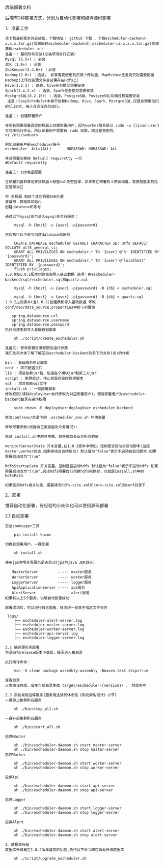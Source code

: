 后端部署文档

后端有2种部署方式，分别为自动化部署和编译源码部署

1、准备工作

    请下载最新版本的安装包，下载地址： github 下载 ，下载escheduler-backend-x.x.x.tar.gz(后端简称escheduler-backend),escheduler-ui-x.x.x.tar.gz(前端简称escheduler-ui)
    准备一: 基础软件安装(必装项请自行安装)
    Mysql (5.5+) : 必装
    JDK (1.8+) : 必装
    ZooKeeper(3.4.6+) ：必装
    Hadoop(2.6+) ：选装， 如果需要使用到资源上传功能，MapReduce任务提交则需要配置Hadoop(上传的资源文件目前保存在Hdfs上)
    Hive(1.2.1) : 选装，hive任务提交需要安装
    Spark(1.x,2.x) : 选装，Spark任务提交需要安装
    PostgreSQL(8.2.15+) : 选装，PostgreSQL PostgreSQL存储过程需要安装
     注意：EasyScheduler本身不依赖Hadoop、Hive、Spark、PostgreSQL,仅是会调用他们的Client，用于对应任务的运行。
     
    准备二: 创建部署用户
    
    在所有需要部署调度的机器上创建部署用户，因为worker服务是以 sudo -u {linux-user} 方式来执行作业，所以部署用户需要有 sudo 权限，而且是免密的。
    vi /etc/sudoers
    
    例如部署用户是escheduler账号
    escheduler  ALL=(ALL)       NOPASSWD: NOPASSWD: ALL
    
    并且需要注释掉 Default requiretty 一行
    #Default requiretty
    
    准备三: ssh免密配置
    
    在部署机器和其他安装机器上配置ssh免密登录，如果要在部署机上安装调度，需要配置本机免密登录自己
    
    将 主机器 和各个其它机器SSH打通
    准备四：数据库初始化
    创建database和账号
    
    通过以下mysql命令进入mysql命令行服务：
    
        mysql -h {host} -u {user} -p{password}
    
    然后执行以下命令创建database和账号
    
        CREATE DATABASE escheduler DEFAULT CHARACTER SET utf8 DEFAULT COLLATE utf8_general_ci;
        GRANT ALL PRIVILEGES ON escheduler.* TO '{user}'@'%' IDENTIFIED BY '{password}';
        GRANT ALL PRIVILEGES ON escheduler.* TO '{user}'@'localhost' IDENTIFIED BY '{password}';
        flush privileges;
    1.0.0和1.0.1版本创建表和导入基础数据 说明：在escheduler-backend/sql/escheduler.sql和quartz.sql
    
        mysql -h {host} -u {user} -p{password} -D {db} < escheduler.sql
    
        mysql -h {host} -u {user} -p{password} -D {db} < quartz.sql
    1.0.2之后版本(含1.0.2)创建表和导入基础数据 修改conf/dao/data_source.properties中的下列属性
    
       spring.datasource.url
       spring.datasource.username
       spring.datasource.password
    执行创建表和导入基础数据脚本
    
        sh ./script/create_escheduler.sh
      
    准备五: 修改部署目录权限及运行参数
    我们先来大体了解下解压后escheduler-backend目录下的文件(夹)的作用
    
    bin : 基础服务启动脚本
    conf : 项目配置文件
    lib : 项目依赖jar包，包括各个模块jar和第三方jar
    script : 集群启动、停止和服务监控启停脚本
    sql : 项目依赖sql文件
    install.sh : 一键部署脚本
    修改权限(请将deployUser自行修改为对应部署用户)，使得部署用户对escheduler-backend目录有操作权限
    
        sudo chown -R deployUser:deployUser escheduler-backend
    
    修改conf/env/目录下的 .escheduler_env.sh 环境变量
    
    修改部署参数(根据自己服务器及业务情况):
    
    修改 install.sh中的各参数，替换成自身业务所需的值
    
    monitorServerState 开关变量,在1.0.3版本中增加，控制是否启动自启动脚本(监控master,worker状态,如果掉线会自动启动) 默认值为"false"表示不启动自启动脚本,如果需要启动改为"true"
    
    hdfsStartupSate 开关变量，控制是否启动hdfs 默认值为"false"表示不启动hdfs 如果需要启动改为"true",启动hdfs需要自行创建hdfs根路径，也就是install.sh中的 hdfsPath
    
    如果使用hdfs相关功能，需要拷贝hdfs-site.xml和core-site.xml到conf目录下

2、部署

推荐自动化部署，有经验的小伙伴也可以使用源码部署

2.1 自动部署

    安装zookeeper工具
    
        pip install kazoo
    
    切换到部署用户，一键部署
    
        sh install.sh
    
    使用jps命令查看服务是否启动(jps为java JDK自带)
    
       MasterServer         ----- master服务
       WorkerServer         ----- worker服务
       LoggerServer         ----- logger服务
       ApiApplicationServer ----- api服务
       AlertServer          ----- alert服务
    如果有以上5个服务，说明自动部署成功
    
    部署成功后，可以进行日志查看，日志统一存放于指定文件夹内
    
     logs/
        ├── escheduler-alert-server.log
        ├── escheduler-master-server.log
        |—— escheduler-worker-server.log
        |—— escheduler-api-server.log
        |—— escheduler-logger-server.log
        
    2.2 编译源码来部署
    将源码包release版本下载后，解压进入根目录
    
    执行编译命令：
    
        mvn -U clean package assembly:assembly -Dmaven.test.skip=true
        
    查看目录
    正常编译完后，会在当前目录生成 target/escheduler-{version}/ ， 然后参考
    
    2.3 系统常用启停服务(服务用途请具体参见《系统架构设计》小节)
    一键停止集群所有服务
    
        sh ./bin/stop_all.sh
    
    一键开启集群所有服务
    
        sh ./bin/start_all.sh
    
    启停Master
    
        sh ./bin/escheduler-daemon.sh start master-server
        sh ./bin/escheduler-daemon.sh stop master-server
    启停Worker
    
        sh ./bin/escheduler-daemon.sh start worker-server
        sh ./bin/escheduler-daemon.sh stop worker-server
        
    启停Api
    
        sh ./bin/escheduler-daemon.sh start api-server
        sh ./bin/escheduler-daemon.sh stop api-server
        
    启停Logger
    
        sh ./bin/escheduler-daemon.sh start logger-server
        sh ./bin/escheduler-daemon.sh stop logger-server
        
    启停Alert
    
        sh ./bin/escheduler-daemon.sh start alert-server
        sh ./bin/escheduler-daemon.sh stop alert-server
        
    3、数据库升级
    数据库升级是在1.0.2版本增加的功能,执行以下命令即可自动升级数据库
    
        sh ./script/upgrade_escheduler.sh
